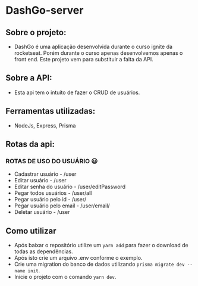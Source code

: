 # DashGo-server

## Sobre o projeto:

- DashGo é uma aplicação desenvolvida durante o curso ignite da rocketseat. Porém durante o curso apenas desenvolvemos apenas o front end. Este projeto vem para substituir a falta da API.

## Sobre a API:

- Esta api tem o intuito de fazer o CRUD de usuários.

## Ferramentas utilizadas:

- NodeJs, Express, Prisma

## Rotas da api:

### ROTAS DE USO DO USUÁRIO 😃

- Cadastrar usuário - /user
- Editar usuário - /user
- Editar senha do usuário - /user/editPassword
- Pegar todos usuários - /user/all
- Pegar usuário pelo id - /user/
- Pegar usuário pelo email - /user/email/
- Deletar usuário - /user

## Como utilizar 
  
-  Após baixar o repositório utilize um `yarn add` para fazer o download de todas as dependências.
-  Após isto crie um arquivo .env conforme o exemplo.
-  Crie uma migration do banco de dados utilizando `prisma migrate dev --name init`.
-  Inicie o projeto com o comando `yarn dev`.
